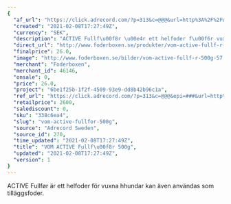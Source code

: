 ```yaml
---
{
  "af_url": "https://click.adrecord.com/?p=313&c=@@@&url=http%3A%2F%2Fwww.foderboxen.se%2Fprodukter%2Fvom-active-fullf-r-500g%2C57",
  "created": "2021-02-08T17:27:49Z",
  "currency": "SEK",
  "description": "ACTIVE Fullf\u00f8r \u00e4r ett helfoder f\u00f6r vuxna hhundar kan \u00e4ven anv\u00e4ndas som till\u00e4ggsfoder.",
  "direct_url": "http://www.foderboxen.se/produkter/vom-active-fullf-r-500g,57",
  "finalprice": 26.0,
  "image": "http://www.foderboxen.se/bilder/vom-active-fullf-r-500g-57.png",
  "merchant": "Foderboxen",
  "merchant_id": 46146,
  "onsale": 0,
  "price": 26.0,
  "project": "6be1f25b-1f2f-4509-93e9-dd8b42b96c1a",
  "ref_url": "https://click.adrecord.com/?p=313&c=@@@&epi=###&url=http%3A%2F%2Fwww.foderboxen.se%2Fprodukter%2Fvom-active-fullf-r-500g%2C57",
  "retailprice": 2600,
  "salediscount": 0,
  "sku": "338c6ea4",
  "slug": "vom-active-fullfor-500g",
  "source": "Adrecord Sweden",
  "source_id": 270,
  "time_updated": "2021-02-08T17:27:49Z",
  "title": "VOM ACTIVE Fullf\u00f8r 500g",
  "updated": "2021-02-08T17:27:49Z",
  "version": 1
}
---
```


<p>ACTIVE Fullfør är ett helfoder för vuxna hhundar kan även användas som tilläggsfoder. </p>

